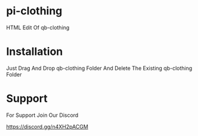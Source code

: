 # pi-clothing
HTML Edit Of qb-clothing

# Installation
Just Drag And Drop qb-clothing Folder And Delete The Existing qb-clothing Folder

# Support

For Support Join Our Discord

https://discord.gg/n4XH2pACGM
